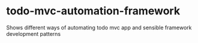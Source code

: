 # todo-mvc-automation-framework
Shows different ways of automating todo mvc app and sensible framework development patterns
